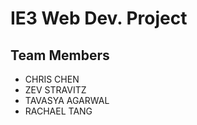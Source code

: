 # IE3 Web Dev. Project
## Team Members
- CHRIS CHEN
- ZEV STRAVITZ
- TAVASYA AGARWAL
- RACHAEL TANG
